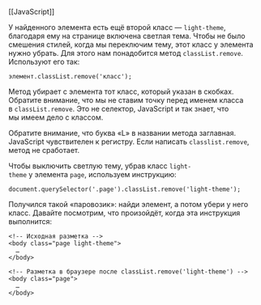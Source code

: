 [[JavaScript]]

У найденного элемента есть ещё второй класс — `light-theme`, благодаря ему на странице включена светлая тема. Чтобы не было смешения стилей, когда мы переключим тему, этот класс у элемента нужно убрать. Для этого нам понадобится метод `classList.remove`. Используют его так:

```
элемент.classList.remove('класс');
```

Метод убирает с элемента тот класс, который указан в скобках. Обратите внимание, что мы не ставим точку перед именем класса в `classList.remove`. Это не селектор, JavaScript и так знает, что мы имеем дело с классом.

Обратите внимание, что буква «L» в названии метода заглавная. JavaScript чувствителен к регистру. Если написать `classlist.remove`, метод не сработает.

Чтобы выключить светлую тему, убрав класс `light-theme` у элемента `page`, используем инструкцию:

```
document.querySelector('.page').classList.remove('light-theme');
```

Получился такой «паровозик»: найди элемент, а потом убери у него класс. Давайте посмотрим, что произойдёт, когда эта инструкция выполнится:

```
<!-- Исходная разметка -->
<body class="page light-theme">
  …
</body>

<!-- Разметка в браузере после classList.remove('light-theme') -->
<body class="page">
  …
</body>
```